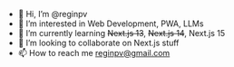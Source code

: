 - 👋 Hi, I’m @reginpv
- 👀 I’m interested in Web Development, PWA, LLMs
- 🌱 I’m currently learning <s>Next.js 13</s>, <s>Next.js 14</s>, Next.js 15
- 💞️ I’m looking to collaborate on Next.js stuff
- 📫 How to reach me reginpv@gmail.com

<!---
reginpv/reginpv is a ✨ special ✨ repository because its `README.md` (this file) appears on your GitHub profile.
You can click the Preview link to take a look at your changes.
--->
